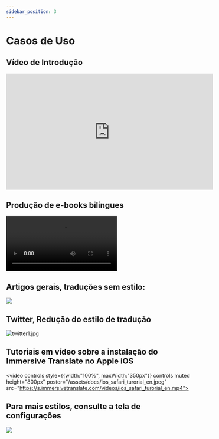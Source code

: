 ```yaml
---
sidebar_position: 3
---
```


# Casos de Uso

## Vídeo de Introdução

<iframe width="560" height="315" src="https://www.youtube.com/embed/SHznc5kQCM4?si=TP-Z_13eVcV-Bl4o" title="Reprodutor de vídeo do YouTube" frameborder="0" allow="accelerometer; autoplay; clipboard-write; encrypted-media; gyroscope; picture-in-picture; web-share" allowfullscreen></iframe>

## Produção de e-books bilíngues

<video
  controls
  src="https://s.immersivetranslate.com/videos/morefeature_epub_en.mp4"
/>

## Artigos gerais, traduções sem estilo:

![](https://s.immersivetranslate.com/assets/introduce_en.jpg)

## Twitter, Redução do estilo de tradução

![twitter1.jpg](https://s.immersivetranslate.com/assets/weaken_style_of_translation_en.jpeg)


## Tutoriais em vídeo sobre a instalação do Immersive Translate no Apple iOS

<video
controls style={{width:"100%", maxWidth:"350px"}}
controls
muted
height="800px"
poster="/assets/docs/ios_safari_turorial_en.jpeg" src="https://s.immersivetranslate.com/videos/ios_safari_turorial_en.mp4"></video>

<!-- - [Bilibili](https://www.bilibili.com/video/BV1CM41137CJ/) -->

## Para mais estilos, consulte a tela de configurações

![](https://s.immersivetranslate.com/assets/custom_style_en.jpeg)

